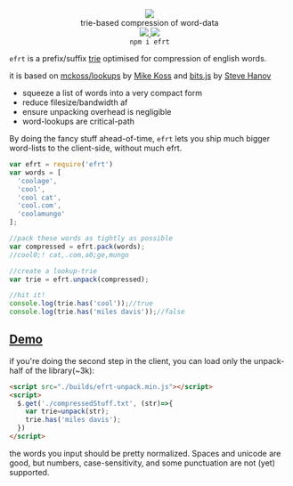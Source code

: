 <div align="center">
  <img src="https://cloud.githubusercontent.com/assets/399657/23590290/ede73772-01aa-11e7-8915-181ef21027bc.png" />
  <div>trie-based compression of word-data</div>
  <a href="https://npmjs.org/package/efrt">
    <img src="https://img.shields.io/npm/v/efrt.svg?style=flat-square" />
  </a>
  <a href="https://nodejs.org/api/documentation.html#documentation_stability_index">
    <img src="https://img.shields.io/badge/stability-stable-green.svg?style=flat-square" />
  </a>
</div>

<div align="center">
  <code>npm i efrt</code>
</div>

`efrt` is a prefix/suffix [trie](https://en.wikipedia.org/wiki/Trie) optimised for compression of english words.

it is based on [mckoss/lookups](https://github.com/mckoss/lookups) by [Mike Koss](https://github.com/mckoss)
 and [bits.js](http://stevehanov.ca/blog/index.php?id=120) by [Steve Hanov](https://twitter.com/smhanov)

 * squeeze a list of words into a very compact form
 * reduce filesize/bandwidth af
 * ensure unpacking overhead is negligible
 * word-lookups are critical-path

By doing the fancy stuff ahead-of-time, `efrt` lets you ship much bigger word-lists to the client-side, without much efrt.

```js
var efrt = require('efrt')
var words = [
  'coolage',
  'cool',
  'cool cat',
  'cool.com',
  'coolamungo'
];

//pack these words as tightly as possible
var compressed = efrt.pack(words);
//cool0;! cat,.com,a0;ge,mungo

//create a lookup-trie
var trie = efrt.unpack(compressed);

//hit it!
console.log(trie.has('cool'));//true
console.log(trie.has('miles davis'));//false
```

## [Demo](https://rawgit.com/nlp-compromise/efrt/master/demo/index.html)

if you're doing the second step in the client, you can load only the unpack-half of the library(~3k):
```html
<script src="./builds/efrt-unpack.min.js"></script>
<script>
  $.get('./compressedStuff.txt', (str)=>{
    var trie=unpack(str);
    trie.has('miles davis');
  })
</script>
```

the words you input should be pretty normalized. Spaces and unicode are good, but numbers, case-sensitivity, and some punctuation are not (yet) supported.

